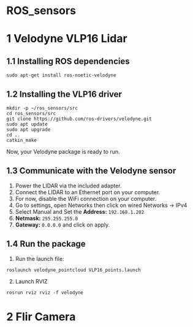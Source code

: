 # ROS_sensors
# 1 Velodyne VLP16 Lidar
## 1.1 Installing ROS dependencies

```sudo apt-get install ros-noetic-velodyne```

## 1.2 Installing the VLP16 driver
```
mkdir -p ~/ros_sensors/src
cd ros_sensors/src
git clone https://github.com/ros-drivers/velodyne.git
sudo apt update
sudo apt upgrade
cd ..
catkin_make
```
Now, your Velodyne package is ready to run.

## 1.3 Communicate with the Velodyne sensor
1. Power the LIDAR via the included adapter.
2. Connect the LIDAR to an Ethernet port on your computer.
3. For now, disable the WiFi connection on your computer.
4. Go to settings, open Networks then click on wired Networks -> IPv4
5. Select Manual and  Set the **Address:** ```192.168.1.202```
6. **Netmask:** ```255.255.255.0```
7. **Gateway:** ```0.0.0.0``` and click on apply.

## 1.4 Run the package
1. Run the launch file:
```
roslaunch velodyne_pointcloud VLP16_points.launch
```
2. Launch RVIZ
```
rosrun rviz rviz -f velodyne
```

# 2 Flir Camera
